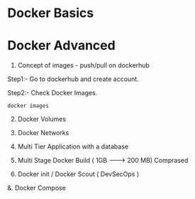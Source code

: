 # Docker Basics



# Docker Advanced

1. Concept of images - push/pull on dockerhub

Step1:- Go to dockerhub and create account. 

Step2:- Check Docker Images.

```
docker images

```


2. Docker Volumes

3. Docker Networks

4. Multi Tier Application with a database 

5. Multi Stage Docker Build ( 1GB ---> 200 MB) Comprased

6. Docker init / Docker Scout ( DevSecOps )

&. Docker Compose
